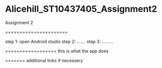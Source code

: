 # Alicehill_ST10437405_Assignment2
Assignment 2

======================

step 1: open Android studio
step 2: .......
step 3: .........

==================
this is what the app does


 =======
 additional links if necessery
